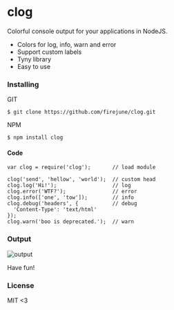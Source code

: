 # clog

Colorful console output for your applications in NodeJS.

* Colors for log, info, warn and error
* Support custom labels
* Tyny library
* Easy to use

### Installing

GIT

    $ git clone https://github.com/firejune/clog.git

NPM

    $ npm install clog

#### Code

    var clog = require('clog');       // load module
    
    clog('send', 'hellow', 'world');  // custom head
    clog.log('Hi!');                  // log
    clog.error('WTF?');               // error
    clog.info(['one', 'tow']);        // info
    clog.debug('headers', {           // debug
      'Content-Type': 'text/html'
    });
    clog.warn('boo is deprecated.');  // warn

### Output

![output](https://github.com/firejune/clog/raw/master/images/clog.png)

Have fun!

### License

MIT <3
